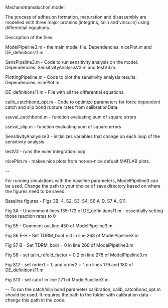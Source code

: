 Mechanotransduction model

The process of adhesion formation, maturation and disassembly are modelled with three major proteins (integrins, talin and vinculin) using differential equations. 

Description of the files:

ModelPipeline3.m - the main model file. Dependencies: nicePlot.m and DE_definitions11.m

SensPipeline3.m - Code to run sensitivity analysis on the model. Dependencies:  SensitivityAnalysisV3.m and testV3.m. 

PlottingPipeline.m - Code to plot the sensitivity analysis results. Dependencies: nicePlot.m

DE_definitions11.m - File with all the differential equations. 

calib_catchbond_opt.m - Code to optimize parameters for force dependent catch and slip bond rupture rates from calibrationData.

sseval_catchbond.m - function evaluating sum of square errors 

sseval_slip.m - function evaluating sum of square errors 

SensitivityAnalysisV3 - initializes variables that change on each loop of the sensitivity analysis

testV3 - runs the euler integration loop 

nicePlot.m - makes nice plots from not-so-nice defualt MATLAB plots. 

--

For running simulations with the baseline parameters, ModelPipeline3 can be used. Change the path to your choice of save directory based on where the figures need to be saved. 

Baseline figures - Figs 3B, 4, S2, S3, S4, S6 A-D, S7 A, S11. 

Fig 3A - Uncomment lines 135-172 of DE_definitions11.m - essentially setting those reaction rates to 0

Fig S5 - Comment out line 450 of ModelPipeline3.m 

Fig S6 E-H - Set TDRM_bool = 0 in line 268 of ModelPipeline3.m

Fig S7 B - Set TDRM_bool = 0 in line 268 of ModelPipeline3.m

Fig S8 - set talin_refold_factor = 0.2 on line 278 of ModelPipeline3.m

Fig S12 - set order1 = 1, and order2 = 1 on lines 179 and 180 of DE_definitions11.m

Fig S13 - set cat=1 in line 271 of ModelPipeline3.m 

--
To run the catch/slip bond parameter calibration, calib_catchbond_opt.m should be used. It requires the path to the folder with calibration data - change this path in the code. 
